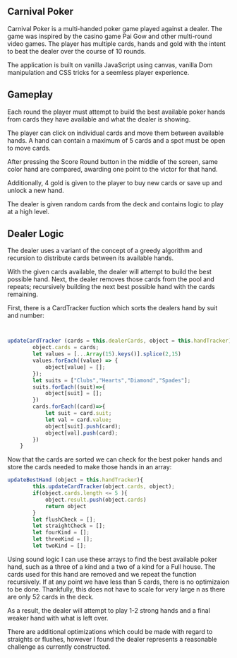 ## Carnival Poker 

Carnival Poker is a multi-handed poker game played against a dealer. The game was inspired by the casino game Pai Gow and other multi-round video games. 
The player has multiple cards, hands and gold with the intent to beat the dealer over the course of 10 rounds. 

The application is built on vanilla JavaScript using canvas, vanilla Dom manipulation and CSS tricks for a seemless player experience. 

## Gameplay

Each round the player must attempt to build the best available poker hands from cards they have available and what the dealer is showing. 

The player can click on individual cards and move them between available hands. A hand can contain a maximum of 5 cards and a spot must be open to move cards.

After pressing the Score Round button in the middle of the screen, same color hand are compared, awarding one point to the victor for that hand. 

Additionally, 4 gold is given to the player to buy new cards or save up and unlock a new hand. 

The dealer is given random cards from the deck and contains logic to play at a high level. 

## Dealer Logic 

The dealer uses a variant of the concept of a greedy algorithm and recursion to distribute cards between its available hands.

With the given cards available, the dealer will attempt to build the best possible hand. Next, the dealer removes those cards from the pool and repeats;
recursively building the next best possible hand with the cards remaining. 

First, there is a CardTracker fuction which sorts the dealers hand by suit and number:

```javascript


updateCardTracker (cards = this.dealerCards, object = this.handTracker){
        object.cards = cards;
        let values = [...Array(15).keys()].splice(2,15)
        values.forEach((value) => {
            object[value] = [];
        });
        let suits = ["Clubs","Hearts","Diamond","Spades"];
        suits.forEach((suit)=>{
            object[suit] = [];
        })
        cards.forEach((card)=>{
            let suit = card.suit;
            let val = card.value;
            object[suit].push(card);
            object[val].push(card);
        })
    }

```

Now that the cards are sorted we can check for the best poker hands and store the cards needed to make those hands in an array:

```javascript
updateBestHand (object = this.handTracker){
        this.updateCardTracker(object.cards, object);
        if(object.cards.length <= 5 ){
            object.result.push(object.cards)
            return object
        }
        let flushCheck = [];
        let straightCheck = [];
        let fourKind = [];
        let threeKind = [];
        let twoKind = [];
```
Using sound logic I can use these arrays to find the best available poker hand, such as a three of a kind and a two of a kind for a Full house.
The cards used for this hand are removed and we repeat the function recursively. If at any point we have less than 5 cards, there is no optimizaion to be done.
Thankfully, this does not have to scale for very large n as there are only 52 cards in the deck. 

As a result, the dealer will attempt to play 1-2 strong hands and a final weaker hand with what is left over. 

There are additional optimizations which could be made with regard to straights or flushes, however I found the dealer represents a reasonable challenge as currently constructed.



